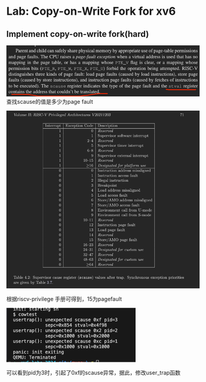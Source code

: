 # Lab: Copy-on-Write Fork for xv6
## Implement copy-on-write fork(hard)
![alt text](image-41.png)
查找scause的值是多少为page fault

![alt text](image-42.png)

根据riscv-privilege 手册可得到，15为pagefault

![alt text](image-43.png)

可以看到pid为3时，引起了0xf的scause异常，据此，修改user_trap函数